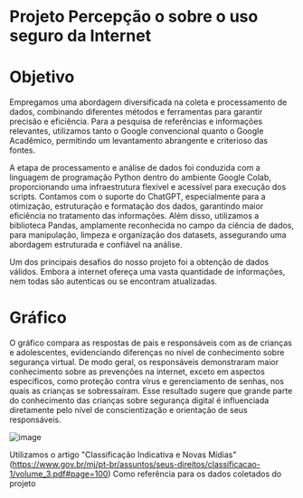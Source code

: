 # Projeto Percepção o sobre o uso seguro da Internet

# Objetivo
Empregamos uma abordagem diversificada na coleta e processamento de dados, combinando diferentes métodos e ferramentas para garantir precisão e eficiência. Para a pesquisa de referências e informações relevantes, utilizamos tanto o Google convencional quanto o Google Acadêmico, permitindo um levantamento abrangente e criterioso das fontes.

A etapa de processamento e análise de dados foi conduzida com a linguagem de programação Python dentro do ambiente Google Colab, proporcionando uma infraestrutura flexível e acessível para execução dos scripts. Contamos com o suporte do ChatGPT, especialmente para a otimização, estruturação e formatação dos dados, garantindo maior eficiência no tratamento das informações. Além disso, utilizamos a biblioteca Pandas, amplamente reconhecida no campo da ciência de dados, para manipulação, limpeza e organização dos datasets, assegurando uma abordagem estruturada e confiável na análise.

Um dos principais desafios do nosso projeto foi a obtenção de dados válidos. Embora a internet ofereça uma vasta quantidade de informações, nem todas são autenticas ou se encontram atualizadas.


# Gráfico
  O gráfico compara as respostas de pais e responsáveis com as de crianças e adolescentes, evidenciando diferenças no nível de conhecimento sobre segurança virtual. De modo geral, os responsáveis demonstraram maior conhecimento sobre as prevenções na internet, exceto em aspectos específicos, como proteção contra vírus e gerenciamento de senhas, nos quais as crianças se sobressaíram. Esse resultado sugere que grande parte do conhecimento das crianças sobre segurança digital é influenciada diretamente pelo nível de conscientização e orientação de seus responsáveis.
  
![image](https://github.com/user-attachments/assets/9e5adade-66b7-4e1e-8f81-ebf09a67b1a3)


Utilizamos o artigo "Classificação Indicativa e Novas Mídias" (https://www.gov.br/mj/pt-br/assuntos/seus-direitos/classificacao-1/volume_3.pdf#page=100) Como referência para os dados coletados do projeto

